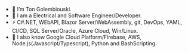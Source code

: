  - 👋 I’m Ton Golembiouski. 
 - 💞️ I am a Electrical and Software Engineer/Developer.
 - ⚡️ C#.NET, WEbAPI, Blazor Server/WebAssembly, git, DevOps, YAML, CI/CD, SQL Server/Oracle, Azure Cloud, Win/Linux.
 - 🌱 I also know Google Cloud Platform/Firebase, AWS, Node.js(Javascript/Typescript), Python and BashScripting.
 
